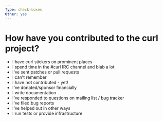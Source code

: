 ```yaml
---
Type: check-boxes
Other: yes
---
```

# How have you contributed to the curl project?

- I have curl stickers on prominent places
- I spend time in the #curl IRC channel and blab a lot
- I've sent patches or pull requests
- I can't remember
- I have not contributed - yet!
- I've donated/sponsor financially
- I write documentation
- I've responded to questions on mailing list / bug tracker
- I've filed bug reports
- I've helped out in other ways
- I run tests or provide infrastructure
